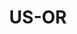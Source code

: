 ---
post_id:    2021-US-OR
title:      US-OR
date_start: 2021-07-21
date_end:   2021-07-25
cover_idx:  0
cover_meta: Portland, OR
images:
  - ext:    00.jpg
    width:  2400
    height: 3000
    meta:   Portland International Rose Test Garden
tags:
  - U.S.
---
